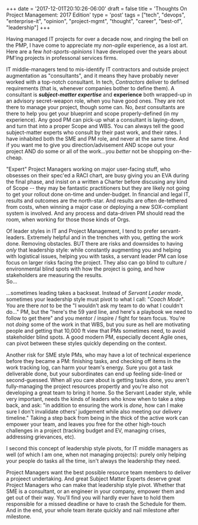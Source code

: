 +++
date = '2017-12-01T20:10:26-06:00'
draft = false
title = 'Thoughts On Project Management: 2017 Edition'
type = 'post'
tags = ["tech", "devops", "enterprise-it", "opinion", "project-mgmt", "thought", "career", "best-of", "leadership"]
+++

Having managed IT projects for over a decade now, and ringing the bell on the PMP, I have come to appreciate my <i>non-agile</i> experience, as a lost art.  Here are a few *hot-sports-opinions* I have developed over the years about PM'ing projects in professonal services firms. <br />

IT middle-managers tend to mis-identify IT contractors and outside project augmentation as "consultants", and it means they have probably never worked with a top-notch consultant. In tech, <i>Contractors</i> deliver to defined requirements (that is, whenever companies bother to define them). A consultant is ***subject-matter expertise*** and **experience** both wrapped-up in an advisory secret-weapon role, when you have good ones.  They are not there to manage your project, though some can.  No, *best* consultants are there to help you get your blueprint and scope properly-defined (in my experience). Any good PM can pick-up what a consultant is laying-down, and turn that into a proper Scope and WBS.  You can always tell the good subject-matter experts who consult by their past work, and their rates.  I have inhabited both the SME and PM role, and never at the same time.  And if you want me to give you direction/advisement AND scope out your project AND do some or all of the work...you *better* not be shopping on-the-cheap. <br />

"Expert" Project Managers working on major user-facing stuff, who obsesses on their spec'ed a RACI chart, are busy giving you an EVA during the final phase, and insist on a written a Charter before discusing any kind of Scope -- they may be fantastic practitioners but they are likely not going to get your rollout done on-time and under-budget. In financial and legal IT, results and outcomes are the north-star.  And results are often de-tethered from costs, when winning a major case or deploying a new SOX-compliant system is involved. And any process and data-driven PM should read the room, when working for those those kinds of Orgs. <br />

Of leader styles in IT and Project Management, I tend to prefer servant-leaders. Extremely helpful and in the trenches with you, getting the work done. Removing obstacles.  BUT there are risks and downsides to having *only* that leadership style: while constantly augmenting you and helping with logistical issues, helping you with tasks, a servant leader PM can lose focus on larger risks facing the project.  They also can go blind to culture / environmental blind spots with how the project is going, and how stakeholders are measuring the results.  <br /> So...

...sometimes leading takes a backseat.  Instead of *Servant Leader mode*, sometimes your leadership style must pivot to what I call: "*Coach Mode*".  You are there *not* to be the "I wouldn't ask my team to do what I couldn't do..." PM, but the "here's the 59 yard line, and here's a playbook we need to follow to get there" and you mentor / inspire / fight for team focus.  You're not *doing* some of the work in that WBS, but you sure as hell are motivating people and getting that 10,000 ft view that PMs sometimes need, to avoid stakeholder blind spots.  A good modern PM, especially decent Agile ones, can pivot between these styles quickly depending on the context. <br />

Another risk for SME style PMs, who may have a lot of technical experience before they became a PM: finishing tasks, and checking off items in the work tracking log, can harm your team's energy.  Sure you got a task deliverable done, but your subordinates can end up feeling side-lined or second-guessed. When all you care about is getting tasks done, you aren't fully-managing the project resources propertly and you're also not developing a great team to bring it home.  So the Servant Leader style, while very important, needs the kinds of leaders who know when to take a step back, and ask: "in addition to ensuring the work is *done*, how can I make sure I don't invalidate others' judgement while also meeting our delivery timeline."  Taking a step back from being in the thick of the active work can empower your team, and leaves you free for the other high-touch challenges in a project (tracking budget and EV, managing crises, addressing grievances, etc). <br />

I second this concept of leadership style pivots, for IT middle managers as well (of which I am one, when not managing projects): purely only helping your people do tasks all the time, isn't always the leadership they need. <br />

Project Managers want the best possible resource team members to deliver a projeect undertaking.  And great Subject Matter Experts deserve great Project Managers who can make that leadership style pivot.  Whether that SME is a consultant, or an engineer in your company, empower them and get out of their way.  You'll find you will hardly ever have to hold them responsible for a missed deadline or have to crash the Schedule for them.  And in the end, your whole team iterate quickly and nail milestone after milestone. 